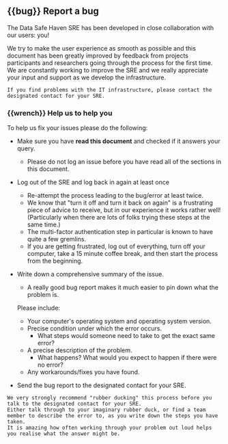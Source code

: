 ## {{bug}} Report a bug

The Data Safe Haven SRE has been developed in close collaboration with our users: you!

We try to make the user experience as smooth as possible and this document has been greatly improved by feedback from projects participants and researchers going through the process for the first time.
We are constantly working to improve the SRE and we really appreciate your input and support as we develop the infrastructure.

```{important}
If you find problems with the IT infrastructure, please contact the designated contact for your SRE.
```

### {{wrench}} Help us to help you

To help us fix your issues please do the following:

- Make sure you have **read this document** and checked if it answers your query.

  - Please do not log an issue before you have read all of the sections in this document.

- Log out of the SRE and log back in again at least once

  - Re-attempt the process leading to the bug/error at least twice.
  - We know that "turn it off and turn it back on again" is a frustrating piece of advice to receive, but in our experience it works rather well! (Particularly when there are lots of folks trying these steps at the same time.)
  - The multi-factor authentication step in particular is known to have quite a few gremlins.
  - If you are getting frustrated, log out of everything, turn off your computer, take a 15 minute coffee break, and then start the process from the beginning.

- Write down a comprehensive summary of the issue.

  - A really good bug report makes it much easier to pin down what the problem is.

  Please include:

  - Your computer's operating system and operating system version.
  - Precise condition under which the error occurs.
    - What steps would someone need to take to get the exact same error?
  - A precise description of the problem.
    - What happens? What would you expect to happen if there were no error?
  - Any workarounds/fixes you have found.

- Send the bug report to the designated contact for your SRE.

```{hint}
We very strongly recommend "rubber ducking" this process before you talk to the designated contact for your SRE.
Either talk through to your imaginary rubber duck, or find a team member to describe the error to, as you write down the steps you have taken.
It is amazing how often working through your problem out loud helps you realise what the answer might be.
```
